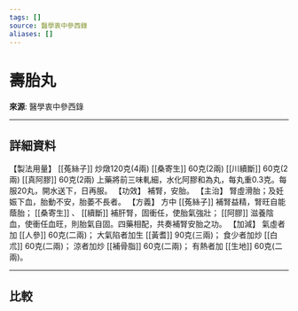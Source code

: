 ```yaml
---
tags: []
source: 醫學衷中參西錄
aliases: []
---
```


# 壽胎丸

**來源**: 醫學衷中參西錄  

---

## 詳細資料
【製法用量】 [[菟絲子]] 炒燉120克(4兩) [[桑寄生]] 60克(2兩) [[川續斷]] 60克(2兩) [[真阿膠]] 60克(2兩)
上藥將前三味軋細，水化阿膠和為丸，每丸重0.3克。每服20丸，開水送下，日再服。
【功效】
補腎，安胎。
【主治】
腎虛滑胎；及妊娠下血，胎動不安，胎萎不長者。
【方義】
方中 [[菟絲子]] 補腎益精，腎旺自能蔭胎； [[桑寄生]] 、 [[續斷]] 補肝腎，固衝任，使胎氣強壯； [[阿膠]] 滋養陰血，使衝任血旺，則胎氣自固。四藥相配，共奏補腎安胎之功。
【加減】
氣虛者加 [[人參]] 60克(二兩)；
大氣陷者加生 [[黃耆]] 90克(三兩)；
食少者加炒 [[白朮]] 60克(二兩)；
涼者加炒 [[補骨脂]] 60克(二兩)；
有熱者加 [[生地]] 60克(二兩)。

---

## 比較
